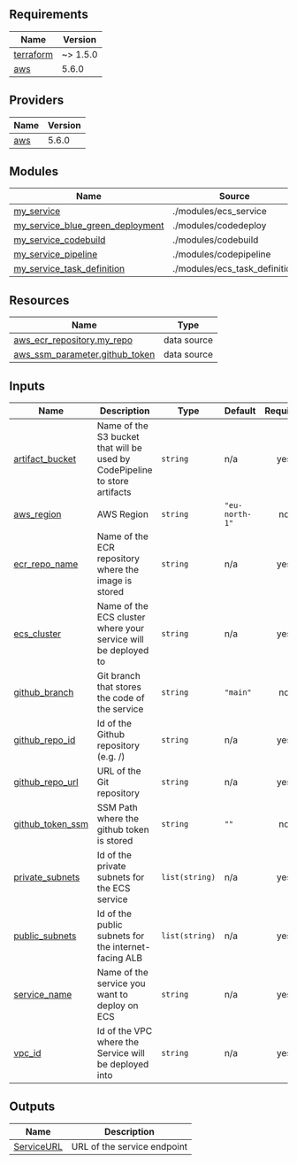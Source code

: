 <!-- BEGIN_TF_DOCS -->
## Requirements

| Name | Version |
|------|---------|
| <a name="requirement_terraform"></a> [terraform](#requirement\_terraform) | ~> 1.5.0 |
| <a name="requirement_aws"></a> [aws](#requirement\_aws) | 5.6.0 |

## Providers

| Name | Version |
|------|---------|
| <a name="provider_aws"></a> [aws](#provider\_aws) | 5.6.0 |

## Modules

| Name | Source | Version |
|------|--------|---------|
| <a name="module_my_service"></a> [my\_service](#module\_my\_service) | ./modules/ecs_service | n/a |
| <a name="module_my_service_blue_green_deployment"></a> [my\_service\_blue\_green\_deployment](#module\_my\_service\_blue\_green\_deployment) | ./modules/codedeploy | n/a |
| <a name="module_my_service_codebuild"></a> [my\_service\_codebuild](#module\_my\_service\_codebuild) | ./modules/codebuild | n/a |
| <a name="module_my_service_pipeline"></a> [my\_service\_pipeline](#module\_my\_service\_pipeline) | ./modules/codepipeline | n/a |
| <a name="module_my_service_task_definition"></a> [my\_service\_task\_definition](#module\_my\_service\_task\_definition) | ./modules/ecs_task_definition | n/a |

## Resources

| Name | Type |
|------|------|
| [aws_ecr_repository.my_repo](https://registry.terraform.io/providers/hashicorp/aws/5.6.0/docs/data-sources/ecr_repository) | data source |
| [aws_ssm_parameter.github_token](https://registry.terraform.io/providers/hashicorp/aws/5.6.0/docs/data-sources/ssm_parameter) | data source |

## Inputs

| Name | Description | Type | Default | Required |
|------|-------------|------|---------|:--------:|
| <a name="input_artifact_bucket"></a> [artifact\_bucket](#input\_artifact\_bucket) | Name of the S3 bucket that will be used by CodePipeline to store artifacts | `string` | n/a | yes |
| <a name="input_aws_region"></a> [aws\_region](#input\_aws\_region) | AWS Region | `string` | `"eu-north-1"` | no |
| <a name="input_ecr_repo_name"></a> [ecr\_repo\_name](#input\_ecr\_repo\_name) | Name of the ECR repository where the image is stored | `string` | n/a | yes |
| <a name="input_ecs_cluster"></a> [ecs\_cluster](#input\_ecs\_cluster) | Name of the ECS cluster where your service will be deployed to | `string` | n/a | yes |
| <a name="input_github_branch"></a> [github\_branch](#input\_github\_branch) | Git branch that stores the code of the service | `string` | `"main"` | no |
| <a name="input_github_repo_id"></a> [github\_repo\_id](#input\_github\_repo\_id) | Id of the Github repository (e.g. <owner>/<repository-name>) | `string` | n/a | yes |
| <a name="input_github_repo_url"></a> [github\_repo\_url](#input\_github\_repo\_url) | URL of the Git repository | `string` | n/a | yes |
| <a name="input_github_token_ssm"></a> [github\_token\_ssm](#input\_github\_token\_ssm) | SSM Path where the github token is stored | `string` | `""` | no |
| <a name="input_private_subnets"></a> [private\_subnets](#input\_private\_subnets) | Id of the private subnets for the ECS service | `list(string)` | n/a | yes |
| <a name="input_public_subnets"></a> [public\_subnets](#input\_public\_subnets) | Id of the public subnets for the internet-facing ALB | `list(string)` | n/a | yes |
| <a name="input_service_name"></a> [service\_name](#input\_service\_name) | Name of the service you want to deploy on ECS | `string` | n/a | yes |
| <a name="input_vpc_id"></a> [vpc\_id](#input\_vpc\_id) | Id of the VPC where the Service will be deployed into | `string` | n/a | yes |

## Outputs

| Name | Description |
|------|-------------|
| <a name="output_ServiceURL"></a> [ServiceURL](#output\_ServiceURL) | URL of the service endpoint |
<!-- END_TF_DOCS -->